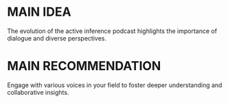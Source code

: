 # MAIN IDEA
The evolution of the active inference podcast highlights the importance of dialogue and diverse perspectives.

# MAIN RECOMMENDATION
Engage with various voices in your field to foster deeper understanding and collaborative insights.
